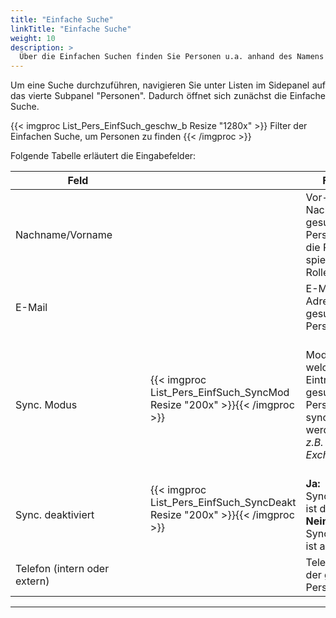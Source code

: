```yaml
---
title: "Einfache Suche"
linkTitle: "Einfache Suche"
weight: 10
description: >
  Über die Einfachen Suchen finden Sie Personen u.a. anhand des Namens oder der E-Mail-Adresse. 
---
```

<p style="text-align: justify"> Um eine Suche durchzuführen, navigieren Sie unter Listen im Sidepanel auf das vierte Subpanel "Personen". Dadurch öffnet sich zunächst die Einfache Suche. </p>

 {{< imgproc List_Pers_EinfSuch_geschw_b Resize "1280x" >}}
Filter der Einfachen Suche, um Personen zu finden 
{{< /imgproc >}}


Folgende Tabelle erläutert die Eingabefelder:

 |<div style="width:200px">Feld</div>|<div style="width:200px"></div>|Funktion|
 |---|---|---|
 |Nachname/Vorname||Vor- und/oder Nachnamen der gesuchten Person, </br> die Reihenfolge spielt keine Rolle|
 |E-Mail||E-Mail-Adresse der gesuchten Person|
 |</br> Sync. Modus|{{< imgproc List_Pers_EinfSuch_SyncMod Resize "200x" >}}{{< /imgproc >}}|</br> Modus über welchen die Einträge der gesuchten Person synchronisiert werden </br> _z.B. Exchange2016_
 |</br> Sync. deaktiviert|{{< imgproc List_Pers_EinfSuch_SyncDeakt Resize "200x" >}}{{< /imgproc >}}|</br> **Ja:** Syncronisation ist deaktiviert </br> **Nein:** Synchronisation ist aktiv|
 |Telefon (intern oder extern)||Telefonnummer der gesuchten Person|
 ---